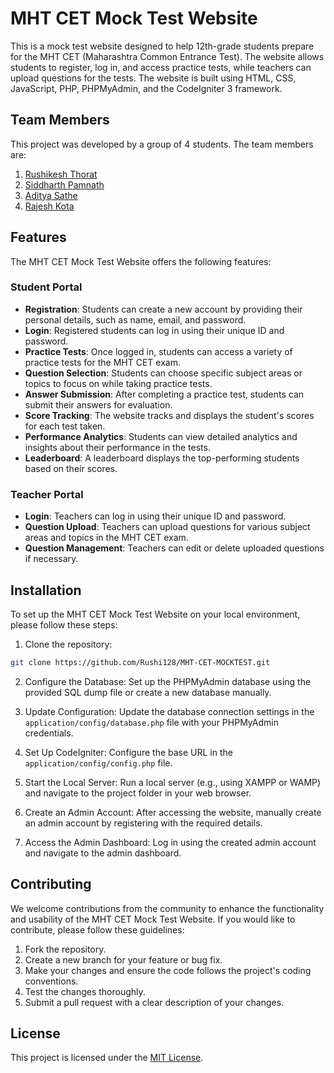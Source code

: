 

# MHT CET Mock Test Website

This is a mock test website designed to help 12th-grade students prepare for the MHT CET (Maharashtra Common Entrance Test). The website allows students to register, log in, and access practice tests, while teachers can upload questions for the tests. The website is built using HTML, CSS, JavaScript, PHP, PHPMyAdmin, and the CodeIgniter 3 framework.

## Team Members

This project was developed by a group of 4 students. The team members are:

1. [Rushikesh Thorat](https://github.com/Rushi128)
2. [Siddharth Pamnath](https://github.com/siddharthpamnath2021)
3. [Aditya Sathe](https://github.com/ADISathe)
4. [Rajesh Kota](https://github.com/Rajesh220302)

## Features

The MHT CET Mock Test Website offers the following features:

### Student Portal

- **Registration**: Students can create a new account by providing their personal details, such as name, email, and password.
- **Login**: Registered students can log in using their unique ID and password.
- **Practice Tests**: Once logged in, students can access a variety of practice tests for the MHT CET exam.
- **Question Selection**: Students can choose specific subject areas or topics to focus on while taking practice tests.
- **Answer Submission**: After completing a practice test, students can submit their answers for evaluation.
- **Score Tracking**: The website tracks and displays the student's scores for each test taken.
- **Performance Analytics**: Students can view detailed analytics and insights about their performance in the tests.
- **Leaderboard**: A leaderboard displays the top-performing students based on their scores.

### Teacher Portal

- **Login**: Teachers can log in using their unique ID and password.
- **Question Upload**: Teachers can upload questions for various subject areas and topics in the MHT CET exam.
- **Question Management**: Teachers can edit or delete uploaded questions if necessary.

## Installation

To set up the MHT CET Mock Test Website on your local environment, please follow these steps:

1. Clone the repository:

```bash
git clone https://github.com/Rushi128/MHT-CET-MOCKTEST.git
```

2. Configure the Database: Set up the PHPMyAdmin database using the provided SQL dump file or create a new database manually.

3. Update Configuration: Update the database connection settings in the `application/config/database.php` file with your PHPMyAdmin credentials.

4. Set Up CodeIgniter: Configure the base URL in the `application/config/config.php` file.

5. Start the Local Server: Run a local server (e.g., using XAMPP or WAMP) and navigate to the project folder in your web browser.

6. Create an Admin Account: After accessing the website, manually create an admin account by registering with the required details.

7. Access the Admin Dashboard: Log in using the created admin account and navigate to the admin dashboard.

## Contributing

We welcome contributions from the community to enhance the functionality and usability of the MHT CET Mock Test Website. If you would like to contribute, please follow these guidelines:

1. Fork the repository.
2. Create a new branch for your feature or bug fix.
3. Make your changes and ensure the code follows the project's coding conventions.
4. Test the changes thoroughly.
5. Submit a pull request with a clear description of your changes.

## License

This project is licensed under the [MIT License](LICENSE).
<!-- 
## Contact

If you have any questions or suggestions regarding the MHT CET Mock Test Website, please contact us at [email protected](rushithorat128@gmail.com) -->
